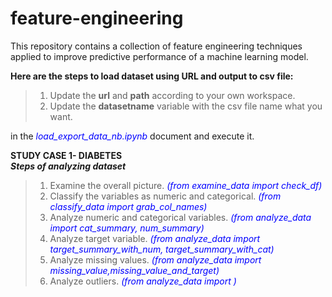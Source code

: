 # feature-engineering
This repository contains a collection of feature engineering techniques applied to improve predictive performance of a machine learning model.

**Here are the steps to load dataset using URL and output to csv file:**
>1. Update the **url** and **path** according to your own workspace. 
>2. Update the **datasetname** variable with the csv file name what you want.

in the <span style="color:blue">*load_export_data_nb.ipynb*</span> document and execute it.


**STUDY CASE 1- DIABETES**    
***Steps of analyzing dataset***
>1. Examine the overall picture. <span style="color:blue">*(from examine_data import check_df)*</span> 
>2. Classify the variables as numeric and categorical. <span style="color:blue">*(from classify_data import grab_col_names)*</span> 
>3. Analyze numeric and categorical variables. <span style="color:blue">*(from analyze_data import cat_summary, num_summary)*</span> 
>4. Analyze target variable. <span style="color:blue">*(from analyze_data import target_summary_with_num, target_summary_with_cat)*</span> 
>5. Analyze missing values. <span style="color:blue">*(from analyze_data import missing_value,missing_value_and_target)*</span>
>6. Analyze outliers. <span style="color:blue">*(from analyze_data import )*</span>


